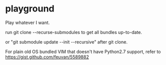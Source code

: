 playground
==========

Play whatever I want.


run git clone --recurse-submodules to get all bundles up-to-date.

or "git submodule update --init --recursive" after git clone.


For plain old OS bundled VIM that doesn't have Python2.7 support, refer to https://gist.github.com/feuvan/5589882
